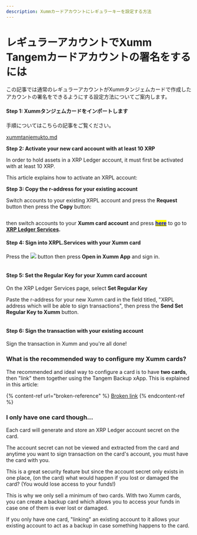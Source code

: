 ```yaml
---
description: Xummカードアカウントにレギュラーキーを設定する方法
---
```


# レギュラーアカウントでXumm Tangemカードアカウントの署名をするには

この記事では通常のレギュラーアカウントがXummタンジェムカードで作成したアカウントの署名をできるようにする設定方法についてご案内します。

#### Step 1: Xummタンジェムカードをインポートします <a href="#h_daeec8d8c2" id="h_daeec8d8c2"></a>

手順についてはこちらの記事をご覧ください。

[xummtanjemukto.md](xummtanjemukdo/xummtanjemukto.md "mention")



**Step 2: Activate your new card account with at least 10 XRP**

In order to hold assets in a XRP Ledger account, it must first be activated with at least 10 XRP.

This article explains how to activate an XRPL account:

**Step 3: Copy the r-address for your existing account**

Switch accounts to your existing XRPL account and press the **Request** button then press the **Copy** button:

<figure><img src="broken-reference" alt=""><figcaption></figcaption></figure>

then switch accounts to your **Xumm card account** and press [<mark style="color:blue;">**here**</mark>](https://xrpl.services/) to go to [**XRP Ledger Services**](https://xrpl.services/)**.**

#### Step 4: Sign into XRPL.Services with your Xumm card <a href="#h_daeec8d8c2" id="h_daeec8d8c2"></a>

Press the ![](broken-reference) button then press **Open in Xumm App** and sign in.

<figure><img src="broken-reference" alt=""><figcaption></figcaption></figure>

#### Step 5: Set the Regular Key for your Xumm card account <a href="#h_daeec8d8c2" id="h_daeec8d8c2"></a>

On the XRP Ledger Services page, select **Set Regular Key**

Paste the r-address for your new Xumm card in the field titled, "XRPL address which will be able to sign transactions", then press the **Send Set Regular Key to Xumm** button.

<figure><img src="broken-reference" alt=""><figcaption></figcaption></figure>

#### Step 6: Sign the transaction with your existing account <a href="#h_daeec8d8c2" id="h_daeec8d8c2"></a>

Sign the transaction in Xumm and you're all done!&#x20;

### What is the recommended way to configure my Xumm cards?

The recommended and ideal way to configure a card is to have **two cards**, then "link" them together using the Tangem Backup xApp. This is explained in this article:

{% content-ref url="broken-reference" %}
[Broken link](broken-reference)
{% endcontent-ref %}

### I only have one card though...

Each card will generate and store an XRP Ledger account secret on the card.

The account secret can not be viewed and extracted from the card and anytime you want to sign transaction on the card's account, you must have the card with you.

This is a great security feature but since the account secret only exists in one place, (on the card) what would happen if you lost or damaged the card? (You would lose access to your funds!)

This is why we only sell a minimum of two cards. With two Xumm cards, you can create a backup card which allows you to access your funds in case one of them is ever lost or damaged.

If you only have one card, "linking" an existing account to it allows your existing account to act as a backup in case something happens to the card.

